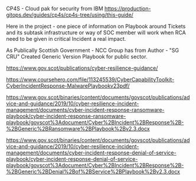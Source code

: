 CP4S - Cloud pak for security from IBM 
https://production-gitops.dev/guides/cp4s/cp4s-tree/using/this-guide/

Here in the project - one piece of information on Playbook around Tickets and its subtask 
infrastructure or way of SOC member will work when RCA need to be given in critical Incident a real impact.

As Publically Scottish Government - NCC Group has from Author - "SG CRU" Created Generic
Version Playbook for public sector.

https://www.gov.scot/publications/cyber-resilience-guidance/

https://www.coursehero.com/file/113245539/CyberCapabilityToolkit-CyberIncidentResponse-MalwarePlaybookv23pdf/

https://www.gov.scot/binaries/content/documents/govscot/publications/advice-and-guidance/2019/10/cyber-resilience-incident-management/documents/cyber-incident-response-ransomware-playbook/cyber-incident-response-ransomware-playbook/govscot%3Adocument/Cyber%2BIncident%2BResponse%2B-%2BGeneric%2BRansomware%2BPlaybook%2Bv2.3.docx

https://www.gov.scot/binaries/content/documents/govscot/publications/advice-and-guidance/2019/10/cyber-resilience-incident-management/documents/cyber-incident-response-denial-of-service-playbook/cyber-incident-response-denial-of-service-playbook/govscot%3Adocument/Cyber%2BIncident%2BResponse%2B-%2BGeneric%2BDenial%2Bof%2BService%2BPlaybook%2Bv2.3.docx


